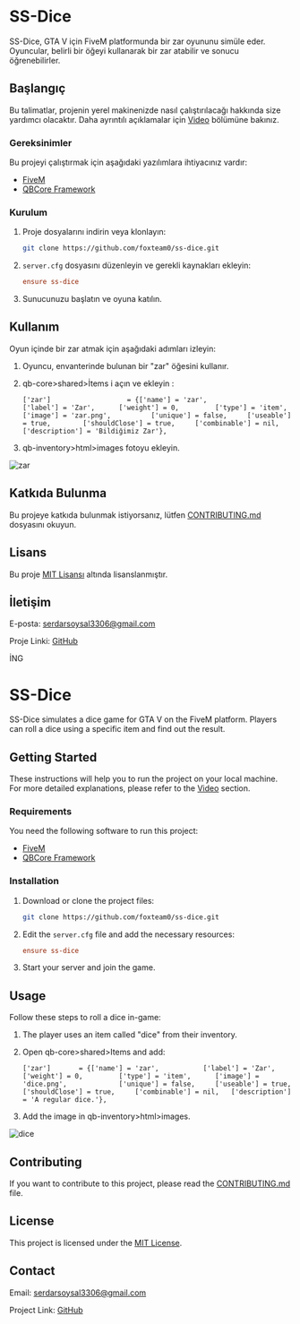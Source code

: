 # SS-Dice

SS-Dice, GTA V için FiveM platformunda bir zar oyununu simüle eder. Oyuncular, belirli bir öğeyi kullanarak bir zar atabilir ve sonucu öğrenebilirler.

## Başlangıç

Bu talimatlar, projenin yerel makinenizde nasıl çalıştırılacağı hakkında size yardımcı olacaktır. Daha ayrıntılı açıklamalar için [Video](https://youtu.be/LYFhqVh9VOs) bölümüne bakınız.

### Gereksinimler

Bu projeyi çalıştırmak için aşağıdaki yazılımlara ihtiyacınız vardır:

- [FiveM](https://fivem.net/)
- [QBCore Framework](https://github.com/qbcore-framework/qbcore-framework)

### Kurulum

1. Proje dosyalarını indirin veya klonlayın:

    ```bash
    git clone https://github.com/foxteam0/ss-dice.git
    ```

2. `server.cfg` dosyasını düzenleyin ve gerekli kaynakları ekleyin:

    ```ini
    ensure ss-dice
    ```

3. Sunucunuzu başlatın ve oyuna katılın.

## Kullanım

Oyun içinde bir zar atmak için aşağıdaki adımları izleyin:

1. Oyuncu, envanterinde bulunan bir "zar" öğesini kullanır.
2. qb-core>shared>İtems i açın ve ekleyin :

    ```
   ['zar'] 			 	 	 = {['name'] = 'zar', 				['label'] = 'Zar', 		['weight'] = 0, 		['type'] = 'item', 		['image'] = 'zar.png', 			['unique'] = false,     ['useable'] = true, 	   ['shouldClose'] = true,	   ['combinable'] = nil,   ['description'] = 'Bildiğimiz Zar'},	
	
    ```

3. qb-inventory>html>images fotoyu ekleyin.

![zar](https://github.com/foxteam0/ss-dice/assets/133250817/70f2d5c5-c500-4ec1-8297-8c1f33363ee0)


## Katkıda Bulunma

Bu projeye katkıda bulunmak istiyorsanız, lütfen [CONTRIBUTING.md](CONTRIBUTING.md) dosyasını okuyun.

## Lisans

Bu proje [MIT Lisansı](LICENSE) altında lisanslanmıştır.

## İletişim

E-posta: serdarsoysal3306@gmail.com

Proje Linki: [GitHub](https://github.com/foxteam0/ss-dice)

İNG

# SS-Dice

SS-Dice simulates a dice game for GTA V on the FiveM platform. Players can roll a dice using a specific item and find out the result.

## Getting Started

These instructions will help you to run the project on your local machine. For more detailed explanations, please refer to the [Video](https://youtu.be/LYFhqVh9VOs) section.

### Requirements

You need the following software to run this project:

- [FiveM](https://fivem.net/)
- [QBCore Framework](https://github.com/qbcore-framework/qbcore-framework)

### Installation

1. Download or clone the project files:

    ```bash
    git clone https://github.com/foxteam0/ss-dice.git
    ```

2. Edit the `server.cfg` file and add the necessary resources:

    ```ini
    ensure ss-dice
    ```

3. Start your server and join the game.

## Usage

Follow these steps to roll a dice in-game:

1. The player uses an item called "dice" from their inventory.
2. Open qb-core>shared>Items and add:

    ```
   ['zar'] 		 = {['name'] = 'zar', 			['label'] = 'Zar', 		['weight'] = 0, 		['type'] = 'item', 		['image'] = 'dice.png', 			['unique'] = false,     ['useable'] = true, 	   ['shouldClose'] = true,	   ['combinable'] = nil,   ['description'] = 'A regular dice.'},	
	
    ```

3. Add the image in qb-inventory>html>images.

![dice](https://github.com/foxteam0/ss-dice/assets/133250817/70f2d5c5-c500-4ec1-8297-8c1f33363ee0)

## Contributing

If you want to contribute to this project, please read the [CONTRIBUTING.md](CONTRIBUTING.md) file.

## License

This project is licensed under the [MIT License](LICENSE).

## Contact

Email: serdarsoysal3306@gmail.com

Project Link: [GitHub](https://github.com/foxteam0/ss-dice)
